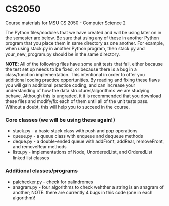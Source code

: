 # CS2050

Course materials for MSU CS 2050 - Computer Science 2

The Python files/modules that we have created and will be using later on in the semester are below. 
Be sure that using any of these in another Python program that you place them in same directory as one another. 
For example, when using stack.py in another Python program, then stack.py and your_new_program.py should be in the same directory. 

__NOTE__: All of the following files have some unit tests that fail, either because the test set up needs to be fixed, or because there is a bug in a class/function implementation. This intentional in order to offer you additional coding practice opportunities. By reading and fixing these flaws you will gain additional practice coding, and can increase your understanding of how the data structures/algorithms we are studying behave. Although this is ungraded, it  it is recommended that you download these files and modify/fix each of them until all of the unit tests pass. Without a doubt, this will help you to succeed in the course. 

### Core classes (we will be using these again!)
* stack.py - a basic stack class with push and pop operations
* queue.py - a queue class with enqueue and dequeue methods
* deque.py - a double-ended queue with addFront, addRear, removeFront, and removeRear methods
* lists.py - implementations of Node, UnorderedList, and OrderedList linked list classes 

### Additional classes/programs
* palchecker.py - check for palindromes
* anagram.py - four algorithms to check wehther a string is an anagram of another; NOTE: there are currently 4 bugs in this code (one in each algorithm)!
